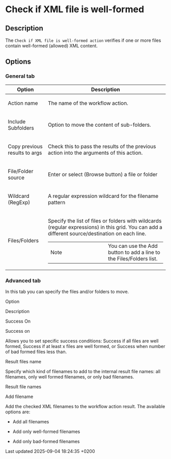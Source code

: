 <div id="header">

# Check if XML file is well-formed

</div>

<div id="content">

<div class="sect1">

## Description

<div class="sectionbody">

<div class="paragraph">

The `Check if XML file is well-formed action` verifies if one or more files contain well-formed (allowed) XML content.

</div>

</div>

</div>

<div class="sect1">

## Options

<div class="sectionbody">

<div class="sect2">

### General tab

<table>
<colgroup>
<col style="width: 25%" />
<col style="width: 75%" />
</colgroup>
<thead>
<tr class="header">
<th>Option</th>
<th>Description</th>
</tr>
</thead>
<tbody>
<tr class="odd">
<td><p>Action name</p></td>
<td><p>The name of the workflow action.</p></td>
</tr>
<tr class="even">
<td><p>Include Subfolders</p></td>
<td><p>Option to move the content of sub-folders.</p></td>
</tr>
<tr class="odd">
<td><p>Copy previous results to args</p></td>
<td><p>Check this to pass the results of the previous action into the arguments of this action.</p></td>
</tr>
<tr class="even">
<td><p>File/Folder source</p></td>
<td><p>Enter or select (Browse button) a file or folder</p></td>
</tr>
<tr class="odd">
<td><p>Wildcard (RegExp)</p></td>
<td><p>A regular expression wildcard for the filename pattern</p></td>
</tr>
<tr class="even">
<td><p>Files/Folders</p></td>
<td><div class="content">
<div class="paragraph">
<p>Specify the list of files or folders with wildcards (regular expressions) in this grid. You can add a different source/destination on each line.</p>
</div>
<div class="admonitionblock note">
<table>
<colgroup>
<col style="width: 50%" />
<col style="width: 50%" />
</colgroup>
<tbody>
<tr class="odd">
<td><div class="title">
Note
</div></td>
<td>You can use the Add button to add a line to the Files/Folders list.</td>
</tr>
</tbody>
</table>
</div>
</div></td>
</tr>
</tbody>
</table>

</div>

<div class="sect2">

### Advanced tab

<div class="paragraph">

In this tab you can specify the files and/or folders to move.

</div>

Option

</div>

</div>

</div>

</div>

Description

Success On

Success on

Allows you to set specific success conditions: Success if all files are well formed, Success if at least x files are well formed, or Success when number of bad formed files less than.

Result files name

Specify which kind of filenames to add to the internal result file names: all filenames, only well formed filenames, or only bad filenames.

Result file names

Add filename

<div class="content">

<div class="paragraph">

Add the checked XML filenames to the workflow action result. The available options are:

</div>

<div class="ulist">

  - Add all filenames

  - Add only well-formed filenames

  - Add only bad-formed filenames

</div>

</div>

<div id="footer">

<div id="footer-text">

Last updated 2025-09-04 18:24:35 +0200

</div>

</div>
